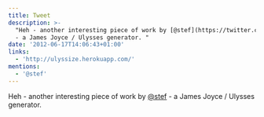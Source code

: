 ```yaml
---
title: Tweet
description: >-
  "Heh - another interesting piece of work by [@stef](https://twitter.com/@stef)
  - a James Joyce / Ulysses generator. "
date: '2012-06-17T14:06:43+01:00'
links:
  - 'http://ulyssize.herokuapp.com/'
mentions:
  - '@stef'
---
```

Heh - another interesting piece of work by [@stef](https://twitter.com/@stef) - a James Joyce / Ulysses generator. 
